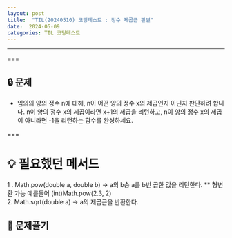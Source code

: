 ```yaml
---
layout: post
title:  "TIL(20240510) 코딩테스트 : 정수 제곱근 판별"
date:  2024-05-09 
categories: TIL 코딩테스트
---
```


---------------------------------------------------------------------
===

## 🔒 문제
- 임의의 양의 정수 n에 대해, n이 어떤 양의 정수 x의 제곱인지 아닌지 판단하려 합니다.
n이 양의 정수 x의 제곱이라면 x+1의 제곱을 리턴하고, n이 양의 정수 x의 제곱이 아니라면 -1을 리턴하는 함수를 완성하세요.

===

# 💡 필요했던 메서드
1 . Math.pow(double a, double b) -> a의 b승  a를 b번 곱한 값을 리턴한다.
** 형변환 가능 예를들어 (int)Math.pow(2.3, 2)  
2.  Math.sqrt(double a) -> a의 제곱근을 반환한다. 

## 📌 문제풀기
```java

```
```java


```





<!-- [jekyll-docs]: https://jekyllrb.com/docs/home
[jekyll-gh]:   https://github.com/jekyll/jekyll
[jekyll-talk]: https://talk.jekyllrb.com/ 
